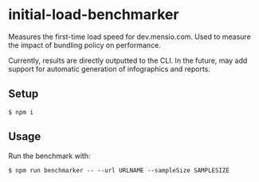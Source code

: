# initial-load-benchmarker
Measures the first-time load speed for dev.mensio.com. Used to measure the impact of bundling policy on performance.

Currently, results are directly outputted to the CLI. In the future, may add support for automatic generation of infographics and reports.

## Setup
```
$ npm i
```

## Usage
Run the benchmark with:
```
$ npm run benchmarker -- --url URLNAME --sampleSize SAMPLESIZE
```
